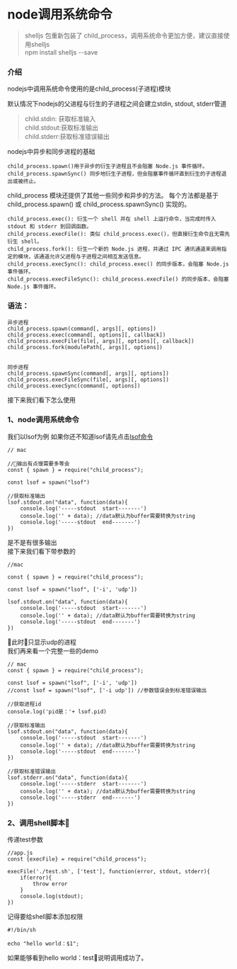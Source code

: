 # node调用系统命令
>shelljs 包重新包装了 child_process，调用系统命令更加方便，建议直接使用shelljs   
>npm install shelljs --save

### 介绍
nodejs中调用系统命令使用的是child_process(子进程)模块   

默认情况下nodejs的父进程与衍生的子进程之间会建立stdin, stdout, stderr管道

>child.stdin: 获取标准输入  
>child.stdout:获取标准输出  
>child.stderr:获取标准错误输出  

nodejs中异步和同步进程的基础
```
child_process.spawn()用于异步的衍生子进程且不会阻塞 Node.js 事件循环。
child_process.spawnSync() 同步地衍生子进程，但会阻塞事件循环直到衍生的子进程退出或被终止。
```

child_process 模块还提供了其他一些同步和异步的方法。 每个方法都是基于 child_process.spawn() 或 child_process.spawnSync() 实现的。  
```
child_process.exec(): 衍生一个 shell 并在 shell 上运行命令，当完成时传入 stdout 和 stderr 到回调函数。  
child_process.execFile(): 类似 child_process.exec()，但直接衍生命令且无需先衍生 shell。  
child_process.fork(): 衍生一个新的 Node.js 进程，并通过 IPC 通讯通道来调用指定的模块，该通道允许父进程与子进程之间相互发送信息。  
child_process.execSync(): child_process.exec() 的同步版本，会阻塞 Node.js 事件循环。  
child_process.execFileSync(): child_process.execFile() 的同步版本，会阻塞 Node.js 事件循环。  
```

### 语法：
```
异步进程
child_process.spawn(command[, args][, options])
child_process.exec(command[, options][, callback])
child_process.execFile(file[, args][, options][, callback])
child_process.fork(modulePath[, args][, options])


同步进程
child_process.spawnSync(command[, args][, options])
child_process.execFileSync(file[, args][, options])
child_process.execSync(command[, options])
```


接下来我们看下怎么使用   

### 1、node调用系统命令
我们以lsof为例  如果你还不知道lsof请先点击[lsof命令](https://github.com/13653389794/plain/blob/master/lsof/lsof.md)
```
// mac

//输出有点慢需要多等会
const { spawn } = require("child_process");

const lsof = spawn("lsof")

//获取标准输出
lsof.stdout.on("data", function(data){
    console.log('-----stdout  start-------')
    console.log('' + data); //data默认为buffer需要转换为string
    console.log('-----stdout  end-------')
})
```
是不是有很多输出  
接下来我们看下带参数的
```
//mac

const { spawn } = require("child_process");

const lsof = spawn("lsof", ['-i', 'udp'])

lsof.stdout.on("data", function(data){
    console.log('-----stdout  start-------')
    console.log('' + data); //data默认为buffer需要转换为string
    console.log('-----stdout  end-------')
})
```
此时只显示udp的进程  
我们再来看一个完整一些的demo
```
// mac
const { spawn } = require("child_process");

const lsof = spawn("lsof", ['-i', 'udp'])
//const lsof = spawn("lsof", ['-i udp']) //参数错误会到标准错误输出

//获取进程id
console.log('pid是：'+ lsof.pid)

//获取标准输出
lsof.stdout.on("data", function(data){
    console.log('-----stdout  start-------')
    console.log('' + data); //data默认为buffer需要转换为string
    console.log('-----stdout  end-------')
})

//获取标准错误输出
lsof.stderr.on("data", function(data){
    console.log('-----stderr  start-------')
    console.log('' + data); //data默认为buffer需要转换为string
    console.log('-----stderr  end-------')
})
```
### 2、调用shell脚本  
传递test参数  
```
//app.js
const {execFile} = require("child_process");

execFile('./test.sh', ['test'], function(error, stdout, stderr){
    if(error){
        throw error
    }
    console.log(stdout);
})
```
记得要给shell脚本添加权限
```
#!/bin/sh

echo "hello world：$1";
```
如果能够看到hello world：test说明调用成功了。
